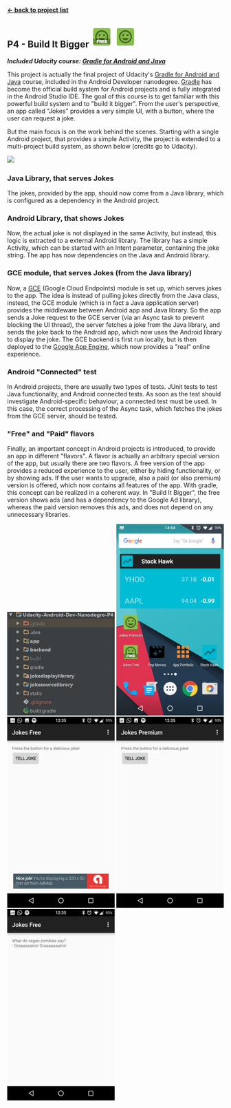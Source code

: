 **[← back to project list](https://github.com/alex-gru/android_dev_nanodegree_udacity/blob/master/README.md)**

## P4 - Build It Bigger <img style="position: center;" src="https://github.com/alex-gru/Udacity-Android-Dev-Nanodegre-P4/blob/master/app/src/free/res/mipmap-xxxhdpi/ic_launcher.png" width="50"> <img style="position: center;" src="https://github.com/alex-gru/Udacity-Android-Dev-Nanodegre-P4/blob/master/app/src/paid/res/mipmap-xxxhdpi/ic_launcher.png" width="50">
***Included Udacity course: [Gradle for Android and Java](https://www.udacity.com/course/gradle-for-android-and-java--ud867)***



This project is actually the final project of Udacity's [Gradle for Android and Java](https://github.com/udacity/ud867/tree/master/FinalProject) course, included in the Android Developer nanodegree.
<a href="http://gradle.org/getting-started-android/" target="_blank">Gradle</a> has become the official build system for Android projects and is fully integrated in the Android Studio IDE. The goal of this course is to get familiar with this powerful build system and to "build it bigger". 
From the user's perspective, an app called "Jokes" provides a very simple UI, with a button, where the user can request a joke. 

But the main focus is on the work behind the scenes. Starting with a single Android project, that provides a simple Activity, the project is extended to a multi-project build system, as shown below (credits go to Udacity). 

<img style="position: center;" src="https://lh3.googleusercontent.com/cJQtO_A08shKWZ1NEJxpvdYcfXxoHH87HYldIx_gOoGcoqnnZDTP3ycVqAnZSUMYzHygxhb-nEE_Yv_QmZY=s0#w=1920&h=1080" width="750">

### Java Library, that serves Jokes
The jokes, provided by the app, should now come from a Java library, which is configured as a dependency in the Android project.

### Android Library, that shows Jokes
Now, the actual joke is not displayed in the same Activity, but instead, this logic is extracted to a external Android library. The library has a simple Activity, which can be started with an Intent parameter, containing the joke string. The app has now dependencies on the Java and Android library. 

### GCE module, that serves Jokes (from the Java library)
Now, a <a href="https://cloud.google.com/appengine/docs/java/endpoints/" target="_blank">GCE</a> (Google Cloud Endpoints) module is set up, which serves jokes to the app. The idea is instead of pulling jokes directly from the Java class, instead, the GCE module (which is in fact a Java application server) provides the middleware between Android app and Java library. So the app sends a Joke request to the GCE server (via an Async task to prevent blocking the UI thread), the server fetches a joke from the Java library, and sends the joke back to the Android app, which now uses the Android library to display the joke. The GCE backend is first run locally, but is then deployed to the <a href="https://cloud.google.com/appengine/docs" target="_blank">Google App Engine</a>, which now provides a "real" online experience. 

### Android "Connected" test

In Android projects, there are usually two types of tests. JUnit tests to test Java functionality, and Android connected tests. As soon as the test should investigate Android-specific behaviour, a connected test must be used. In this case, the correct processing of the Async task, which fetches the jokes from the GCE server, should be tested. 

### "Free" and "Paid" flavors
Finally, an important concept in Android projects is introduced, to provide an app in different "flavors". A flavor is actually an arbitrary special version of the app, but usually there are two flavors. A free version of the app provides a reduced experience to the user, either by hiding functionality, or by showing ads. If the user wants to upgrade, also a paid (or also premium) version is offered, which now contains all features of the app. With gradle, this concept can be realized in a coherent way. 
In "Build It Bigger", the free version shows ads (and has a dependency to the Google Ad library), whereas the paid version removes this ads, and does not depend on any unnecessary libraries. 

<img style="position: center;" src="https://github.com/alex-gru/Udacity-Android-Dev-Nanodegre-P4/blob/master/static/screenshots/P4%20-%20Build%20It%20Bigger%20-Project%20Structure.JPG" width="250">
<img style="position: center;" src="https://github.com/alex-gru/Udacity-Android-Dev-Nanodegre-P4/blob/master/static/screenshots/P4%20-%20Homescreen.png" width="250">

<img style="position: center;" src="https://github.com/alex-gru/Udacity-Android-Dev-Nanodegre-P4/blob/master/static/screenshots/P4%20-%20Build%20It%20Bigger%20-Flavors_2.png" width="250">
<img style="position: center;" src="https://github.com/alex-gru/Udacity-Android-Dev-Nanodegre-P4/blob/master/static/screenshots/P4%20-%20Build%20It%20Bigger%20-Flavors_3.png" width="250">
<img style="position: center;" src="https://github.com/alex-gru/Udacity-Android-Dev-Nanodegre-P4/blob/master/static/screenshots/P4%20-%20Build%20It%20Bigger%20-Joke.png" width="250">
